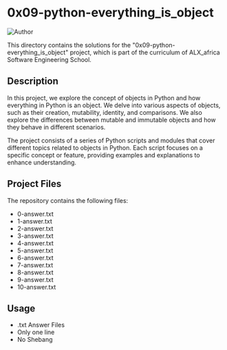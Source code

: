 
# 0x09-python-everything_is_object

![Author](https://img.shields.io/badge/Author-Azuka%20Uteh-blue.svg)


This directory contains the solutions for the "0x09-python-everything_is_object" project, which is part of the curriculum of ALX_africa Software Engineering School.

## Description

In this project, we explore the concept of objects in Python and how everything in Python is an object. We delve into various aspects of objects, such as their creation, mutability, identity, and comparisons. We also explore the differences between mutable and immutable objects and how they behave in different scenarios.

The project consists of a series of Python scripts and modules that cover different topics related to objects in Python. Each script focuses on a specific concept or feature, providing examples and explanations to enhance understanding.

## Project Files

The repository contains the following files:

-  0-answer.txt
-  1-answer.txt
-  2-answer.txt
-  3-answer.txt
-  4-answer.txt
-  5-answer.txt
-  6-answer.txt 
-  7-answer.txt
-  8-answer.txt
-  9-answer.txt
-  10-answer.txt

## Usage

- .txt Answer Files
- Only one line
- No Shebang



